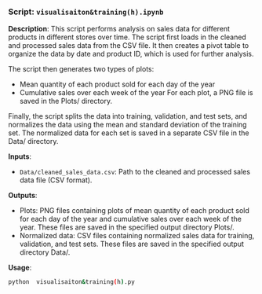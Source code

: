 
### Script:   `visualisaiton&training(h).ipynb` 

**Description**: This script performs analysis on sales data for different products in different stores over time.
The script first loads in the cleaned and processed sales data from the CSV file. It then creates a pivot table to organize the data by date and product ID, which is used for further analysis.

The script then generates two types of plots:
- Mean quantity of each product sold for each day of the year
- Cumulative sales over each week of the year
For each plot, a PNG file is saved in the Plots/ directory.

Finally, the script splits the data into training, validation, and test sets, and normalizes the data using the mean and standard deviation of the training set. The normalized data for each set is saved in a separate CSV file in the Data/ directory.

**Inputs**: 

- `Data/cleaned_sales_data.csv`: Path to the cleaned and processed sales data file (CSV format).

**Outputs**: 

- Plots: PNG files containing plots of mean quantity of each product sold for each day of the year and cumulative sales over each week of the year. These files are saved in the specified output directory Plots/.
- Normalized data: CSV files containing normalized sales data for training, validation, and test sets. These files are saved in the specified output directory Data/.

**Usage**: 
```bash
python  visualisaiton&training(h).py
```

